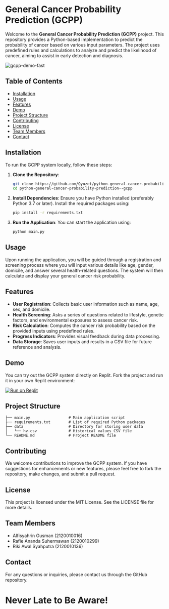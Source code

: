 # General Cancer Probability Prediction (GCPP)

Welcome to the **General Cancer Probability Prediction (GCPP)** project. This repository provides a Python-based implementation to predict the probability of cancer based on various input parameters. The project uses predefined rules and calculations to analyze and predict the likelihood of cancer, aiming to assist in early detection and diagnosis.

![gcpp-demo-fast](https://github.com/Qyuzet/python-general-cancer-probability-prediction--gcpp/assets/93258081/99dbfbf6-93f7-4e72-888a-c7dcfeb8a909)


## Table of Contents

- [Installation](#installation)
- [Usage](#usage)
- [Features](#features)
- [Demo](#demo)
- [Project Structure](#project-structure)
- [Contributing](#contributing)
- [License](#license)
- [Team Members](#team-members)
- [Contact](#contact)

## Installation

To run the GCPP system locally, follow these steps:

1. **Clone the Repository**:
    ```bash
    git clone https://github.com/Qyuzet/python-general-cancer-probability-prediction--gcpp.git
    cd python-general-cancer-probability-prediction--gcpp
    ```

2. **Install Dependencies**:
    Ensure you have Python installed (preferably Python 3.7 or later). Install the required packages using:
    ```bash
    pip install -r requirements.txt
    ```

3. **Run the Application**:
    You can start the application using:
    ```bash
    python main.py
    ```

## Usage

Upon running the application, you will be guided through a registration and screening process where you will input various details like age, gender, domicile, and answer several health-related questions. The system will then calculate and display your general cancer risk probability.

## Features

- **User Registration**: Collects basic user information such as name, age, sex, and domicile.
- **Health Screening**: Asks a series of questions related to lifestyle, genetic factors, and environmental exposures to assess cancer risk.
- **Risk Calculation**: Computes the cancer risk probability based on the provided inputs using predefined rules.
- **Progress Indicators**: Provides visual feedback during data processing.
- **Data Storage**: Saves user inputs and results in a CSV file for future reference and analysis.

## Demo

You can try out the GCPP system directly on Replit. Fork the project and run it in your own Replit environment:

[![Run on Replit](https://replit.com/@RikiA1/GCPP-General-Cancer-Probability-Prediction-console)](https://replit.com/@RikiA1/GCPP-General-Cancer-Probability-Prediction-console#main.py)

## Project Structure

```
├── main.py                 # Main application script
├── requirements.txt        # List of required Python packages
├── data                    # Directory for storing user data
│   └── hv.csv              # Historical values CSV file
└── README.md               # Project README file
```

## Contributing

We welcome contributions to improve the GCPP system. If you have suggestions for enhancements or new features, please feel free to fork the repository, make changes, and submit a pull request.

## License

This project is licensed under the MIT License. See the LICENSE file for more details.

## Team Members

- Alfisyahrin Gusman (2120010016)
- Rafie Ananda Suhermawan (2120010299)
- Riki Awal Syahputra (2120010136)

## Contact

For any questions or inquiries, please contact us through the GitHub repository.

# Never Late to Be Aware!
